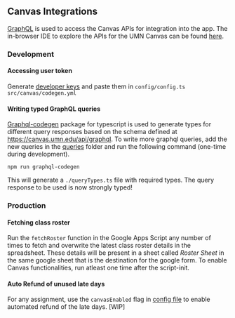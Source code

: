 ## Canvas Integrations
[GraphQL](https://graphql.org/) is used to access the Canvas APIs for integration into the app. The in-browser IDE to explore the APIs for the UMN Canvas can be found [here](https://canvas.umn.edu/graphiql).

### Development
#### Accessing user token
Generate [developer keys](https://community.canvaslms.com/t5/Admin-Guide/How-do-I-obtain-an-API-access-token-in-the-Canvas-Data-Portal/ta-p/157) and paste them in
`config/config.ts`
`src/canvas/codegen.yml`

#### Writing typed GraphQL queries
[Graphql-codegen](https://www.the-guild.dev/graphql/codegen) package for typescript is used to generate types for different query responses based on the schema defined at https://canvas.umn.edu/api/graphql.
To write more graphql queries, add the new queries in the [queries](./queries) folder and run the following command (one-time during development).
```
npm run graphql-codegen
```
This will generate a `./queryTypes.ts` file with required types. The query response to be used is now strongly typed! 

### Production
#### Fetching class roster
Run the `fetchRoster` function in the Google Apps Script any number of times to fetch and overwrite the latest class roster details in the spreadsheet. These details will be present in a sheet called _Roster Sheet_ in the same google sheet that is the destination for the google form.
To enable Canvas functionalities, run atleast one time after the script-init.

#### Auto Refund of unused late days
For any assignment, use the `canvasEnabled` flag in [config file](../../config/sample.ts) to enable automated refund of the late days. [WIP]
